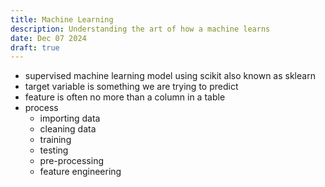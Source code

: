 ```yaml
---
title: Machine Learning
description: Understanding the art of how a machine learns
date: Dec 07 2024
draft: true
---
```

- supervised machine learning model using scikit also known as sklearn
- target variable is something we are trying to predict
- feature is often no more than a column in a table
- process
	- importing data
	- cleaning data
	- training
	- testing
	- pre-processing
	- feature engineering
